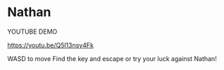 # Nathan

YOUTUBE DEMO

https://youtu.be/Q5l13nsy4Fk

WASD to move
Find the key and escape or try your luck against Nathan!
